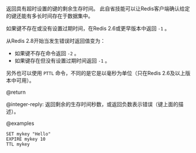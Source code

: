 返回具有超时设置的键的剩余生存时间。
此自省技能可以让Redis客户端确认给定的键还能有多长时间存在于数据集中。

如果键不存在或没有设置过期时间，在Redis 2.6或更早版本中返回 `-1` 。

从Redis 2.8开始当发生错误时返回值变为：

* 如果键不存在命令返回 `-2` 。
* 如果键存在但没有设置过期时间返回 `-1` 。

另外也可以使用 `PTTL` 命令，不同的是它是以毫秒为单位（只在Redis 2.6及以上版本中可用）。

@return

@integer-reply: 返回剩余的生存时间秒数，或返回负数表示错误（键上面的描述）。

@examples

```cli
SET mykey "Hello"
EXPIRE mykey 10
TTL mykey
```
